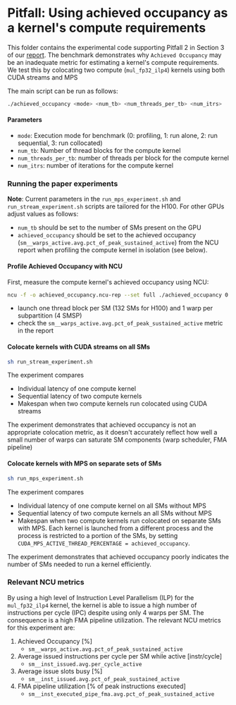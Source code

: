 # Pitfall: Using achieved occupancy as a kernel's compute requirements
This folder contains the experimental code supporting Pitfall 2 in Section 3 of our [report](https://arxiv.org/pdf/2501.16909). The benchmark demonstrates why `Achieved Occupancy` may be an inadequate metric for estimating a kernel's compute requirements. We test this by colocating two compute (`mul_fp32_ilp4`) kernels using both CUDA streams and MPS

The main script can be run as follows:
```bash
./achieved_occupancy <mode> <num_tb> <num_threads_per_tb> <num_itrs>
```
#### Parameters
- `mode`: Execution mode for benchmark (0: profiling, 1: run alone, 2: run sequential, 3: run collocated)
- `num_tb`: Number of thread blocks for the compute kernel
- `num_threads_per_tb`: number of threads per block for the compute kernel
- `num_itrs`: number of iterations for the compute kernel

### Running the paper experiments
**Note**: Current parameters in the `run_mps_experiment.sh` and `run_stream_experiment.sh` scripts are tailored for the H100. For other GPUs adjust values as follows:
- `num_tb` should be set to the number of SMs present on the GPU
- `achieved_occupancy` should be set to the achieved occupancy (`sm__warps_active.avg.pct_of_peak_sustained_active`) from the NCU report when profiling the compute kernel in isolation (see below).

#### Profile Achieved Occupancy with NCU
First, measure the compute kernel's achieved occupancy using NCU:
```bash
ncu -f -o achieved_occupancy.ncu-rep --set full ./achieved_occupancy 0 132 128 1000000
```
- launch one thread block per SM (132 SMs for H100) and 1 warp per subpartition (4 SMSP)
- check the `sm__warps_active.avg.pct_of_peak_sustained_active` metric in the report

#### Colocate kernels with CUDA streams on all SMs
```bash
sh run_stream_experiment.sh
```
The experiment compares
- Individual latency of one compute kernel
- Sequential latency of two compute kernels
- Makespan when two compute kernels run colocated using CUDA streams

The experiment demonstrates that achieved occupancy is not an appropriate colocation metric, as it doesn't accurately reflect how well a small number of warps can saturate SM components (warp scheduler, FMA pipeline)


#### Colocate kernels with MPS on separate sets of SMs
```bash
sh run_mps_experiment.sh
```
The experiment compares
- Individual latency of one compute kernel on all SMs without MPS
- Sequential latency of two compute kernels an all SMs without MPS
- Makespan when two compute kernels run colocated on separate SMs with MPS. Each kernel is launched from a different process and the process is restricted to a portion of the SMs, by setting `CUDA_MPS_ACTIVE_THREAD_PERCENTAGE = achieved_occupancy`.

The experiment demonstrates that achieved occupancy poorly indicates the number of SMs needed to run a kernel efficiently.


### Relevant NCU metrics
By using a high level of Instruction Level Parallelism (ILP) for the `mul_fp32_ilp4` kernel, the kernel is able to issue a high number of instructions per cycle (IPC) despite using only 4 warps per SM. The consequence is a high FMA pipeline utilization. The relevant NCU metrics for this experiment are:
1. Achieved Occupancy [%]
    - `sm__warps_active.avg.pct_of_peak_sustained_active`
2. Average issued instructions per cycle per SM while active [instr/cycle]
    - `sm__inst_issued.avg.per_cycle_active`
3. Average issue slots busy [%]
    - `sm__inst_issued.avg.pct_of_peak_sustained_active`
4. FMA pipeline utilization [% of peak instructions executed]
    - `sm__inst_executed_pipe_fma.avg.pct_of_peak_sustained_active`
